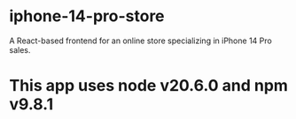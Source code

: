 # iphone-14-pro-store
A React-based frontend for an online store specializing in iPhone 14 Pro sales.


# This app uses node v20.6.0 and npm v9.8.1